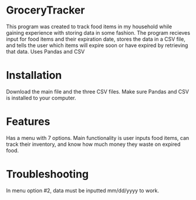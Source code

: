 # GroceryTracker
This program was created to track food items in my household while gaining experience with storing data in some fashion.
The program recieves input for food items and their expiration date, stores the data in a CSV file, and tells the user which items will expire soon or have expired by retrieving that data.
Uses Pandas and CSV
# Installation
Download the main file and the three CSV files. Make sure Pandas and CSV is installed to your computer.
# Features
Has a menu with 7 options. Main functionality is user inputs food items, can track their inventory, and know how much money they waste on expired food.
# Troubleshooting
In menu option #2, data must be inputted mm/dd/yyyy to work.
